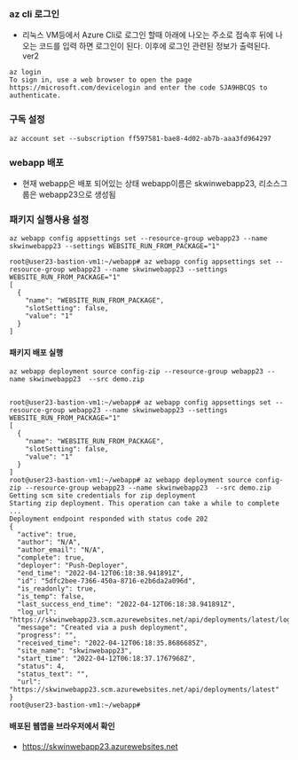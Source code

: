 ### az cli 로그인 
- 리눅스 VM등에서 Azure Cli로 로그인 할때 아래에 나오는 주소로 접속후  뒤에 나오는 코드를 입력 하면 로그인이 된다. 이후에 로그인 관련된 정보가 출력된다. ver2

```
az login
To sign in, use a web browser to open the page https://microsoft.com/devicelogin and enter the code SJA9HBCQS to authenticate.
```

### 구독 설정 
```
az account set --subscription ff597581-bae8-4d02-ab7b-aaa3fd964297
```

### webapp 배포 
- 현재 webapp은 배포 되어있는 상태 webapp이름은 skwinwebapp23, 리소스그룹은 webapp23으로 생성됨



### 패키지 실행사용 설정
```
az webapp config appsettings set --resource-group webapp23 --name skwinwebapp23 --settings WEBSITE_RUN_FROM_PACKAGE="1"

root@user23-bastion-vm1:~/webapp# az webapp config appsettings set --resource-group webapp23 --name skwinwebapp23 --settings WEBSITE_RUN_FROM_PACKAGE="1"
[
  {
    "name": "WEBSITE_RUN_FROM_PACKAGE",
    "slotSetting": false,
    "value": "1"
  }
]
```
#### 패키지 배포 실행
```
az webapp deployment source config-zip --resource-group webapp23 --name skwinwebapp23  --src demo.zip


root@user23-bastion-vm1:~/webapp# az webapp config appsettings set --resource-group webapp23 --name skwinwebapp23 --settings WEBSITE_RUN_FROM_PACKAGE="1"
[
  {
    "name": "WEBSITE_RUN_FROM_PACKAGE",
    "slotSetting": false,
    "value": "1"
  }
]
root@user23-bastion-vm1:~/webapp# az webapp deployment source config-zip --resource-group webapp23 --name skwinwebapp23  --src demo.zip
Getting scm site credentials for zip deployment
Starting zip deployment. This operation can take a while to complete ...
Deployment endpoint responded with status code 202
{
  "active": true,
  "author": "N/A",
  "author_email": "N/A",
  "complete": true,
  "deployer": "Push-Deployer",
  "end_time": "2022-04-12T06:18:38.941891Z",
  "id": "5dfc2bee-7366-450a-8716-e2b6da2a096d",
  "is_readonly": true,
  "is_temp": false,
  "last_success_end_time": "2022-04-12T06:18:38.941891Z",
  "log_url": "https://skwinwebapp23.scm.azurewebsites.net/api/deployments/latest/log",
  "message": "Created via a push deployment",
  "progress": "",
  "received_time": "2022-04-12T06:18:35.8686685Z",
  "site_name": "skwinwebapp23",
  "start_time": "2022-04-12T06:18:37.1767968Z",
  "status": 4,
  "status_text": "",
  "url": "https://skwinwebapp23.scm.azurewebsites.net/api/deployments/latest"
}
root@user23-bastion-vm1:~/webapp# 
```

#### 배포된 웹앱을 브라우저에서 확인 

- https://skwinwebapp23.azurewebsites.net

